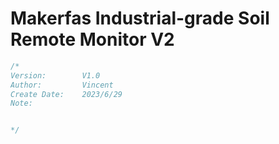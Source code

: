 # Makerfas Industrial-grade Soil Remote Monitor V2

```c++
/*
Version:		V1.0
Author:			Vincent
Create Date:	2023/6/29
Note:


*/
```